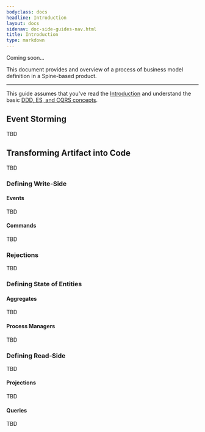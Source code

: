 ```yaml
---
bodyclass: docs
headline: Introduction
layout: docs
sidenav: doc-side-guides-nav.html
title: Introduction
type: markdown
---
```


<p class="coming-soon">Coming soon...</p>

<p>This document provides and overview of a process of
business model definition in a Spine-based product.</p>

<hr>

This guide assumes that you've read the [Introduction]({{site.baseurl}}/docs/guides/introduction.html) and
understand the basic [DDD, ES, and CQRS concepts]({{site.baseurl}}/docs/guides/concepts.html).

## Event Storming

TBD

## Transforming Artifact into Code

TBD

### Defining Write-Side

#### Events

TBD

#### Commands

TBD

### Rejections

TBD

### Defining State of Entities

#### Aggregates

TBD

#### Process Managers

TBD

### Defining Read-Side

TBD

#### Projections

TBD

#### Queries

TBD




